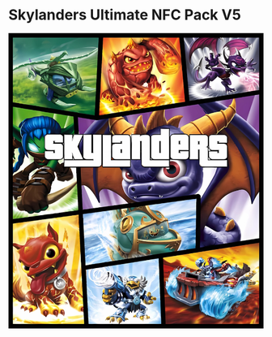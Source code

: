 # Skylanders Ultimate NFC Pack V5

![Skylanders Ultimate NFC Pack](https://raw.githubusercontent.com/t3hsuppli3r/Skylanders-Ultimate-NFC-Pack/main/Skylanders%20Ultimate%20NFC%20Pack.jpg)

